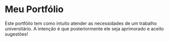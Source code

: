 # Meu Portfólio
Este portfólio tem como intuito atender as necessidades de um trabalho universitário. A intenção é que posteriormente ele seja aprimorado e aceito sugestões!

